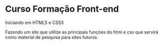 # Curso Formação Front-end

Iniciando em HTML5 e CSS3

Fazendo um site que utilize as principais funções do html e css que servirá como material de pesquisa para sites futuros.

